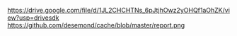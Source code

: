 https://drive.google.com/file/d/1JL2CHCHTNs_6pJtjhOwz2yOHQf1aOhZK/view?usp=drivesdk
https://github.com/desemond/cache/blob/master/report.png
